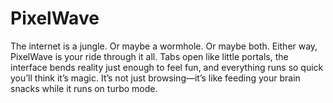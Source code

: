 # PixelWave
The internet is a jungle. Or maybe a wormhole. Or maybe both. Either way, PixelWave is your ride through it all. Tabs open like little portals, the interface bends reality just enough to feel fun, and everything runs so quick you’ll think it’s magic. It’s not just browsing—it’s like feeding your brain snacks while it runs on turbo mode.
